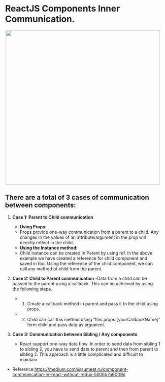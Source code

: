 # ReactJS Components Inner Communication.

<p align="center">
<img src="https://miro.medium.com/max/2000/1*k-06JYgpyNdd9ApmOANTzw.jpeg" width="500px"  ></p>

## There are a total of 3 cases of communication between components:

1. **Case 1: Parent to Child communication**
   - **Using Props:**
   - Props provide one-way communication from a parent to a child. Any changes in the values of an attribute/argument in the prop will directly reflect in the child.
   - **Using the Instance method:**
   - Child instance can be created in Parent by using ref. In the above example we have created a reference for child component and saved in foo.
Using the reference of the child component, we can call any method of child from the parent.



2. **Case 2: Child to Parent communication**
   -Data from a child can be passed to the parent using a callback. This can be achieved by using the following steps.
   - 1. Create a callback method in parent and pass it to the child using props.
   - 2. Child can call this method using “this.props.[yourCallbackName]” form child and pass data as argument.
   
   
   
3. **Case 3: Communication between Sibling / Any components**
   - React support one-way data flow. In order to send data from sibling 1 to sibling 2, you have to send data to parent and then from parent to sibling 2. This approach is a little complicated and difficult to maintain.
   
   
   
   
   
- Reference:https://medium.com/@sumeet.ru/component-communication-in-react-without-redux-5006b7a6009d
